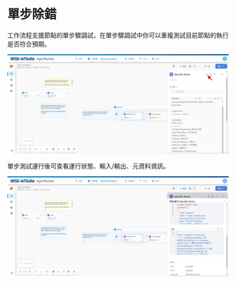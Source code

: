 # 單步除錯
工作流程支援節點的單步驟調試，在單步驟調試中你可以重複測試目前節點的執行是否符合預期。

![單步驟調試](/工作流程/預覽與調試/images/單步驟調試.png)

單步測試運行後可查看運行狀態、輸入/輸出、元資料資訊。

![單步測試運行後](/工作流程/預覽與調試/images/單步測試運行後.png)